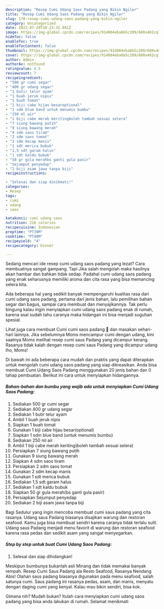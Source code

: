 ```yaml
---
description: "Resep Cumi Udang Saos Padang yang Bikin Ngiler"
title: "Resep Cumi Udang Saos Padang yang Bikin Ngiler"
slug: 170-resep-cumi-udang-saos-padang-yang-bikin-ngiler
category: Uncategorized
date: 2022-07-29T10:23:32.041Z
image: https://img-global.cpcdn.com/recipes/914004eba6b5c209/680x482cq70/cumi-udang-saos-padang-foto-resep-utama.jpg
hideToc: false
enableToc: true
enableTocContent: false
thumbnail: https://img-global.cpcdn.com/recipes/914004eba6b5c209/680x482cq70/cumi-udang-saos-padang-foto-resep-utama.jpg
cover: https://img-global.cpcdn.com/recipes/914004eba6b5c209/680x482cq70/cumi-udang-saos-padang-foto-resep-utama.jpg
author: Admin
authorAv: notfound
ratingvalue: 4.5
reviewcount: 7
recipeingredient:
- "500 gr cumi segar"
- "400 gr udang segar"
- "1 butir telur ayam"
- "1 buah jeruk nipis"
- "1 buah tomat"
- "1 biji cabe hijau besaroptional"
- "1 sdm blue band untuk menumis bumbu"
- "250 ml air"
- "1 biji cabe merah keritingboleh tambah sesuai selera"
- "7 siung bawang putih"
- "9 siung bawang merah"
- "4 sdm saos tiram"
- "2 sdm saos tomat"
- "2 sdm kecap manis"
- "1 sdt merica bubuk"
- "1,5 sdt garam halus"
- "1 sdt kaldu bubuk"
- "50 gr gula merahbs ganti gula pasir"
- "Sejumput penyedap"
- "2 biji asam jawa tanpa biji"
recipeinstructions:

- "Selesai dan siap dinikmati!"
categories:
- Resep
tags:
- cumi
- udang
- saos

katakunci: cumi udang saos 
nutrition: 216 calories
recipecuisine: Indonesian
preptime: "PT39M"
cooktime: "PT40M"
recipeyield: "4"
recipecategory: Dinner

---
```



Sedang mencari ide resep cumi udang saos padang yang lezat? Cara membuatnya sangat gampang. Tapi Jika salah mengolah maka hasilnya akan hambar dan bahkan tidak sedap. Padahal cumi udang saos padang yang enak seharusnya memiliki aroma dan cita rasa yang bisa memancing selera kita.


Ada beberapa hal yang sedikit banyak mempengaruhi kualitas rasa dari cumi udang saos padang, pertama dari jenis bahan, lalu pemilihan bahan segar dan bagus, sampai cara membuat dan menyajikannya. Tak perlu bingung kalau ingin menyiapkan cumi udang saos padang enak di rumah, karena asal sudah tahu caranya maka hidangan ini bisa menjadi suguhan spesial.

Lihat juga cara membuat Cumi cumi saos padang 🦑 dan masakan sehari-hari lainnya. Jika sebelumnya Moms mencampur cumi dengan udang, kini saatnya Moms melihat resep cumi saus Padang yang dicampur kerang. Rasanya tidak kalah dengan resep cumi saus Padang yang dicampur udang lho, Moms!


Di bawah ini ada beberapa cara mudah dan praktis yang dapat diterapkan untuk mengolah cumi udang saos padang yang siap dikreasikan. Anda bisa membuat Cumi Udang Saos Padang menggunakan 20 jenis bahan dan 0 tahap pembuatan. Berikut ini cara untuk menyiapkan hidangannya.

<!--inarticleads1-->

##### Bahan-bahan dan bumbu yang wajib ada untuk menyiapkan Cumi Udang Saos Padang:

1. Sediakan 500 gr cumi segar
1. Sediakan 400 gr udang segar
1. Sediakan 1 butir telur ayam
1. Ambil 1 buah jeruk nipis
1. Siapkan 1 buah tomat
1. Gunakan 1 biji cabe hijau besar(optional)
1. Siapkan 1 sdm blue band (untuk menumis bumbu)
1. Sediakan 250 ml air
1. Ambil 1 biji cabe merah keriting(boleh tambah sesuai selera)
1. Persiapkan 7 siung bawang putih
1. Gunakan 9 siung bawang merah
1. Siapkan 4 sdm saos tiram
1. Persiapkan 2 sdm saos tomat
1. Gunakan 2 sdm kecap manis
1. Gunakan 1 sdt merica bubuk
1. Sediakan 1,5 sdt garam halus
1. Sediakan 1 sdt kaldu bubuk
1. Siapkan 50 gr gula merah(bs ganti gula pasir)
1. Persiapkan Sejumput penyedap
1. Sediakan 2 biji asam jawa tanpa biji


Bagi Sedulur yang ingin mencoba membuat cumi saus padang yang cita rasanya. Udang saus Padang biasanya disajikan warung dan restoran seafood. Kamu juga bisa membuat sendiri karena caranya tidak terlalu sulit. Udang saus Padang menjadi menu favorit di warung dan restoran seafood karena rasa pedas dan sedikit asam yang sangat menyegarkan. 

<!--inarticleads2-->

##### Step by step untuk buat Cumi Udang Saos Padang:


1. Selesai dan siap dihidangkan!

Meskipun bumbunya bukanlah asli Minang dan tidak memakai banyak rempah. Resep Cumi Saus Padang ala Resto Seafood, Rasanya Nendang Abis! Olahan saus padang biasanya digunakan pada menu seafood, salah satunya cumi. Saus padang ini rasanya pedas, asam, dan manis, menyatu dengan daging cumi yang kenyal. Kalau mau bikin sendiri, bisa kok. 

Gimana nih? Mudah bukan? Itulah cara menyiapkan cumi udang saos padang yang bisa anda lakukan di rumah. Selamat menikmati
